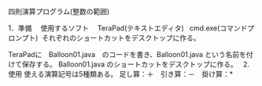 
四則演算プログラム(整数の範囲)

1．準備
　使用するソフト
 　TeraPad(テキストエディタ)
   cmd.exe(コマンドプロンプト)
  それぞれのショートカットをデスクトップに作る。
  
  TeraPadに　Balloon01.java　のコードを書き、Balloon01.java という名前を付けて保存する。
  Balloon01.java のショートカットをデスクトップに作る。
  
2.　使用
使える演算記号は5種類ある。
足し算：＋　引き算：－　掛け算：*　
